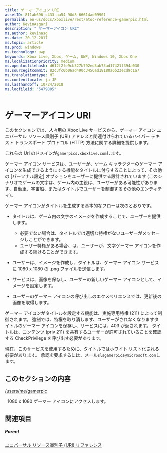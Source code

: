 ```yaml
---
title: ゲーマーアイコン URI
assetID: 811ab696-c433-aa54-90d8-66614ad09901
permalink: en-us/docs/xboxlive/rest/atoc-reference-gamerpic.html
author: KevinAsgari
description: " ゲーマーアイコン URI"
ms.author: kevinasg
ms.date: 20-12-2017
ms.topic: article
ms.prod: windows
ms.technology: uwp
keywords: Xbox Live, Xbox, ゲーム, UWP, Windows 10, Xbox One
ms.localizationpriority: medium
ms.openlocfilehash: d612f2fe9cb327b792ed3ab73ad17421f394a030
ms.sourcegitcommit: 82c3fc0b06ad490c3456ad18180a6b23ecd9c1a7
ms.translationtype: MT
ms.contentlocale: ja-JP
ms.lasthandoff: 10/24/2018
ms.locfileid: "5479805"
---
```

# <a name="gamerpic-uris"></a>ゲーマーアイコン URI
 
このセクションでは、*人々*用の Xbox Live サービスから、ゲーマー アイコン ユニバーサル リソース識別子 (URI) アドレスと関連付けられているハイパー テキスト トランスポート プロトコル (HTTP) 方法に関する詳細を提供します。
 
これらの Uri のドメインが`gamerpics.xboxlive.com`します。
 
ゲーマー アイコン サービスは、ユーザーが、ゲーム キャラクターのゲーマー アイコンを生成できるようにする機能をタイトルに付与することによって、その他の [パーソナル設定] オプションをユーザーに提供する設計されています (このシナリオでゲームの文字は、ゲーム内の主役は、ユーザーがある可能性があります、自動車、宇宙船、またはタイトルでユーザーを制御するその他のエンティティ)。
 
ゲーマー アイコンがタイトルを生成する基本的なフローは次のとおりです。
 
   * タイトルは、ゲーム内の文字のイメージを作成することで、ユーザーを提供します。 
     * 必要でない場合は、タイトルでは適切な特権がないユーザーがメッセージしことができます。
     * ユーザー特権がある場合、は、ユーザーが、文字ゲーマー アイコンを作成する続けることができます。
  
   * ユーザーは、イメージを作成し、タイトルは、ゲーマー アイコン サービスに 1080 x 1080 の .png ファイルを送信します。
   * サービスは、画像を保存し、ユーザーの新しいゲーマー アイコンとして、イメージを設定します。
   * ユーザーのゲーマー アイコンの呼び出しのエクスペリエンスでは、更新後の画像を取得します。
  
ゲーマー アイコンがタイトルを設定する機能は、実施専用特権 (211) によって制御されます。 強制では、特権を取り消します、ユーザーがされなくなりますタイトルのゲーマー アイコンを保存し、サービスには、403 が返されます。 タイトルは、コンテンツ (priv 211) を共有するユーザーが許可されていることを確認する CheckPrivilege を呼び出す必要があります。
 
現在、このサービスを使用するために、タイトルではホワイト リスト化される必要があります。 承認を要求するには、メール`slsgamerpics@microsoft.com`します。
 
<a id="ID4EGC"></a>

 
## <a name="in-this-section"></a>このセクションの内容

[/users/me/gamerpic](uri-usersmegamerpic.md)

&nbsp;&nbsp;1080 x 1080 ゲーマー アイコンにアクセスします。
 
<a id="ID4EMC"></a>

 
## <a name="see-also"></a>関連項目
 
<a id="ID4EOC"></a>

 
##### <a name="parent"></a>Parent 

[ユニバーサル リソース識別子 (URI) リファレンス](../atoc-xboxlivews-reference-uris.md)

   
